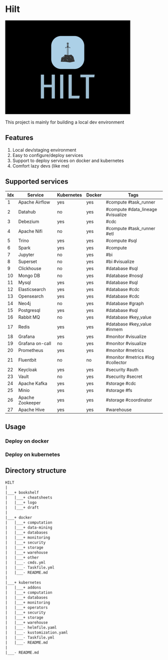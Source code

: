 # Hilt
![Alt text](./bookshelf/logo/high-resolution-logo_resized400x300.png "Title")

This project is mainly for building a local dev environment

## Features
1. Local dev/staging environment
2. Easy to configure/deploy services
3. Support to deploy services on docker and kubernetes
4. Comfort lazy devs (like me)

## Supported services
| Idx | Service              | Kubernetes | Docker | Tags |
|-----|----------------------|------------|--------|------|
| 1   | Apache Airflow       | yes        | yes    | #compute #task_runner | 
| 2   | Datahub              | no         | yes    | #compute #data_lineage #visualize | 
| 3   | Debezium             | yes        | yes    | #cdc | 
| 4   | Apache Nifi          | no         | yes    | #compute #task_runner #etl | 
| 5   | Trino                | yes        | yes    | #compute #sql | 
| 6   | Spark                | yes        | yes    | #compute | 
| 7   | Jupyter              | no         | yes    | #bi | 
| 8   | Superset             | no         | yes    | #bi #visualize | 
| 9   | Clickhouse           | no         | yes    | #database #sql | 
| 10  | Mongo DB             | no         | yes    | #database #nosql | 
| 11  | Mysql                | yes        | yes    | #database #sql | 
| 12  | Elasticsearch        | yes        | yes    | #database #cdc | 
| 13  | Opensearch           | yes        | yes    | #database #cdc | 
| 14  | Neo4j                | no         | yes    | #database #graph | 
| 15  | Postgresql           | yes        | yes    | #database #sql | 
| 16  | Rabbit MQ            | no         | yes    | #database #key_value | 
| 17  | Redis                | yes        | yes    | #database #key_value #inmem | 
| 18  | Grafana              | yes        | yes    | #monitor #visualize | 
| 19  | Grafana on-call      | no         | yes    | #monitor #visualize | 
| 20  | Prometheus           | yes        | yes    | #monitor #metrics | 
| 21  | Fluentbit            | no         | no     | #monitor #metrics #log #collector | 
| 22  | Keycloak             | yes        | yes    | #security #auth | 
| 23  | Vault                | no         | yes    | #security #secret | 
| 24  | Apache Kafka         | yes        | yes    | #storage #cdc | 
| 25  | Minio                | yes        | yes    | #storage #fs | 
| 26  | Apache Zookeeper     | yes        | yes    | #storage #coordinator | 
| 27  | Apache Hive          | yes        | yes    | #warehouse |

## Usage
### Deploy on docker
### Deploy on kubernetes

## Directory structure
```
HILT
|
|___+ bookshelf                 
|   |___+ cheatsheets           
|   |___+ logo                  
|   |___+ draft                 
|
|___+ docker                    
|   |___+ computation            
|   |___+ data-mining                 
|   |___+ databases                 
|   |___+ monitoring                  
|   |___+ security                  
|   |___+ storage                 
|   |___+ warehouse                 
|   |___+ other                  
|   |___- cmds.yml                  
|   |___- Taskfile.yml               
|   |___- README.md        
|
|___+ kubernetes                 
|   |___+ addons                  
|   |___+ computation                 
|   |___+ databases                 
|   |___+ monitoring                  
|   |___+ operators                 
|   |___+ security                  
|   |___+ storage                 
|   |___+ warehouse                 
|   |___- helmfile.yaml                 
|   |___- kustomization.yaml        
|   |___- Taskfile.yml                        
|   |___- README.md    
|
|___- README.md                 

```
